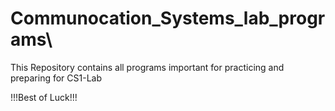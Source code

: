 # Communocation_Systems_lab_programs\\
This Repository contains all programs important for practicing and preparing for CS1-Lab



!!!Best of Luck!!!
